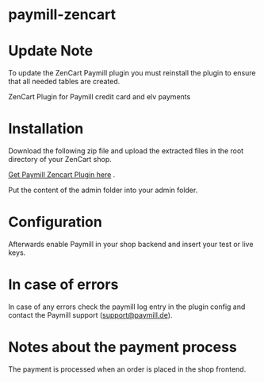 paymill-zencart
====================

# Update Note

To update the ZenCart Paymill plugin you must reinstall the plugin to ensure 
that all needed tables are created.

ZenCart Plugin for Paymill credit card and elv payments

# Installation

Download the following zip file and upload the extracted files in the root directory of your ZenCart shop.

[Get Paymill Zencart Plugin here](https://github.com/paymill/paymill-zencart/archive/master.zip) .

Put the content of the admin folder into your admin folder.

# Configuration

Afterwards enable Paymill in your shop backend and insert your test or live keys.

# In case of errors

In case of any errors check the paymill log entry in the plugin config and 
contact the Paymill support (support@paymill.de).

# Notes about the payment process

The payment is processed when an order is placed in the shop frontend.